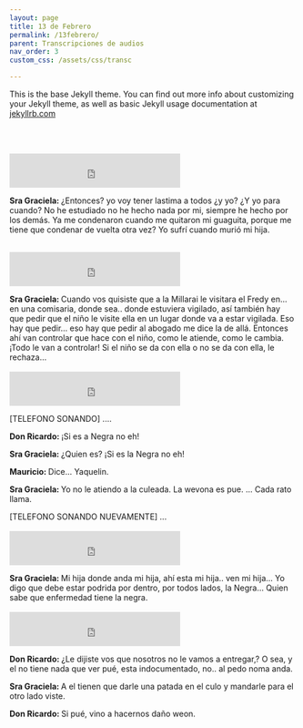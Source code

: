```yaml
---
layout: page
title: 13 de Febrero
permalink: /13febrero/
parent: Transcripciones de audios
nav_order: 3
custom_css: /assets/css/transc

---
```


This is the base Jekyll theme. You can find out more info about customizing your Jekyll theme, as well as basic Jekyll usage documentation at [jekyllrb.com](https://jekyllrb.com/)

<br><br>


<div class="Div_a">
<div><iframe width="300" height="60" src="https://vocaroo.com/embed/17TG4DSRlgms?autoplay=0" frameborder="0" allow="autoplay"></iframe></div>
<p style='text-align: left;'><strong>Sra Graciela:&nbsp;</strong><span style="font-weight: normal;">&iquest;Entonces?&nbsp;</span><span style="font-weight: normal;">yo voy&nbsp;</span><span style="font-weight: normal;">tener lastima a todos &iquest;y&nbsp;</span><span style="font-weight: normal;">yo? &iquest;Y yo para cuando? No he estudiado no he hecho nada por mi, siempre he hecho por los dem&aacute;s. Ya me condenaron cuando me quitaron mi guaguita, porque me tiene que condenar de vuelta otra vez? Yo sufr&iacute; cuando muri&oacute; mi hija.</span></p>
</div>
<br>

<div class="Div_a">
<div><iframe width="300" height="60" src="https://vocaroo.com/embed/17TG4DSRlgms?autoplay=0" frameborder="0" allow="autoplay"></iframe></div>
<p style='margin-bottom: 0in;text-align: left;'><strong>Sra Graciela:&nbsp;</strong><span style="font-weight: normal;">Cuando vos quisiste que a la Millarai le visitara el Fredy en... en una comisaria, donde sea.. donde estuviera vigilado, as&iacute; tambi&eacute;n hay que pedir que el ni&ntilde;o le visite ella en un lugar donde va a estar vigilada. Eso hay que pedir... eso hay que pedir al abogado me dice la de all&aacute;. Entonces ah&iacute; van controlar que hace con el ni&ntilde;o, como le atiende, como le cambia. &iexcl;Todo le van a controlar! Si el ni&ntilde;o se da con ella o no se da con ella, le rechaza...</span></p>
</div>
<br>

<div class="Div_a">
<div><iframe width="300" height="60" src="https://vocaroo.com/embed/17TG4DSRlgms?autoplay=0" frameborder="0" allow="autoplay"></iframe></div>
<p style='margin-bottom: 0in;text-align: left;'>[TELEFONO SONANDO] ....</p>
<p style='margin-bottom: 0in;text-align: left;'><strong>Don Ricardo:</strong><strong>&nbsp;</strong><span style="font-weight: normal;">&iexcl;Si es a Negra no eh!</span></p>
<p style='margin-bottom: 0in;text-align: left;'><strong>Sra Graciela:&nbsp;</strong><span style="font-weight: normal;">&iquest;Quien es? &iexcl;Si es la Negra no eh!</span></p>
<p style='margin-bottom: 0in;text-align: left;'><strong>Mauricio:&nbsp;</strong><span style="font-weight: normal;">Dice... Yaquelin.</span></p>
<p style='margin-bottom: 0in;text-align: left;'><strong>Sra Graciela:&nbsp;</strong><span style="font-weight: normal;">Yo no le atiendo a la&nbsp;</span><span style="font-weight: normal;">culeada.</span><span style="font-weight: normal;">&nbsp;La wevona es pue. ... Cada rato llama.</span></p>
<p style='margin-bottom: 0in;text-align: left;font-weight: normal;'>[TELEFONO SONANDO NUEVAMENTE] ...</p>
</div>
<br>

<div class="Div_a">
<div><iframe width="300" height="60" src="https://vocaroo.com/embed/17TG4DSRlgms?autoplay=0" frameborder="0" allow="autoplay"></iframe></div>
<p style='margin-bottom: 0in;text-align: left;'><strong>Sra Graciela:&nbsp;</strong>Mi hija donde anda mi hija, ah&iacute; esta mi hija.. ven mi hija... Yo digo que debe estar podrida por dentro, por todos lados, la Negra... Quien sabe que enfermedad tiene la negra.</p>
</div>
<br>

<div class="Div_a">
<div><iframe width="300" height="60" src="https://vocaroo.com/embed/17TG4DSRlgms?autoplay=0" frameborder="0" allow="autoplay"></iframe></div>
<p style='margin-bottom: 0in;text-align: left;'><strong>Don Ricardo:&nbsp;</strong><span style="font-weight: normal;">&iquest;</span>Le dijiste vos que nosotros no le vamos a entregar,? O sea, y el no tiene nada que ver pu&eacute;, esta indocumentado, no.. al pedo noma anda.</p>
<p style='margin-bottom: 0in;text-align: left;'><strong>Sra Graciela:&nbsp;</strong><span style="font-weight: normal;">A el ti</span>enen que darle una patada en el culo y mandarle para el otro lado viste.</p>
<p style='margin-bottom: 0in;text-align: left;'><strong>Don Ricardo:&nbsp;</strong><span style="font-weight: normal;">Si pu&eacute;, v</span>ino a hacernos da&ntilde;o weon.</p>
</div>
<br>

